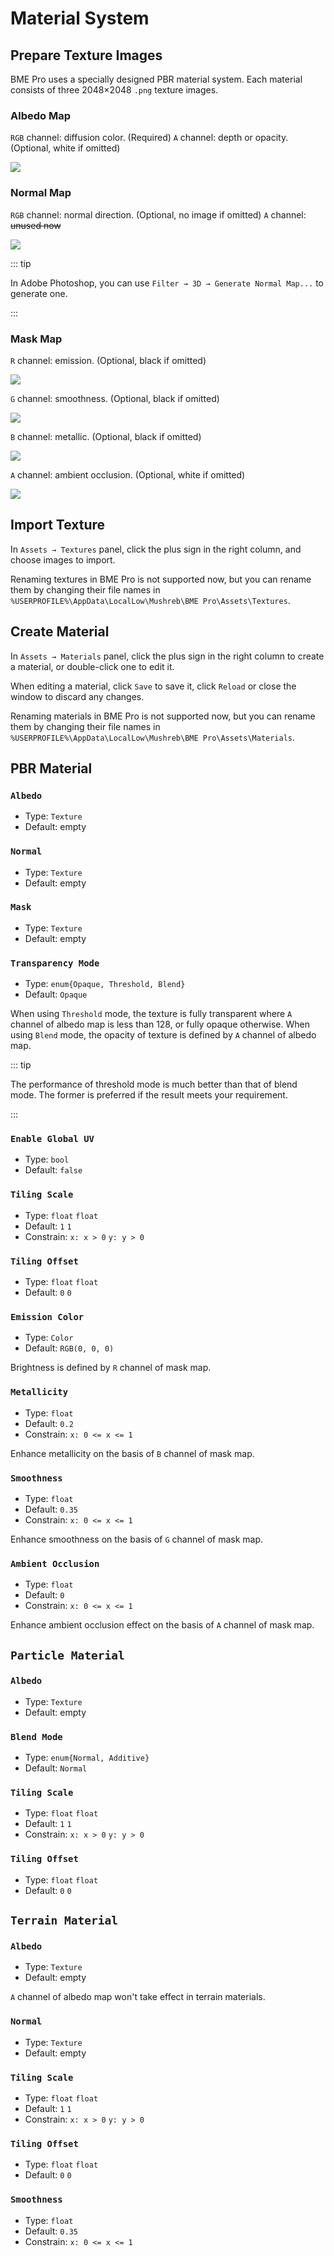 # Material System

## Prepare Texture Images

BME Pro uses a specially designed PBR material system. Each material consists of three 2048×2048 `.png` texture images.

### Albedo Map

`RGB` channel: diffusion color. (Required)
`A` channel: depth or opacity. (Optional, white if omitted)

![](/images/texture-albedo.jpg)

### Normal Map

`RGB` channel: normal direction. (Optional, no image if omitted)
`A` channel: ~~unused now~~

![](/images/texture-normal.jpg)

::: tip

In Adobe Photoshop, you can use `Filter → 3D → Generate Normal Map...` to generate one.

:::

### Mask Map

`R` channel: emission. (Optional, black if omitted)

![](/images/texture-mask-r.jpg)

`G` channel: smoothness. (Optional, black if omitted)

![](/images/texture-mask-g.jpg)

`B` channel: metallic. (Optional, black if omitted)

![](/images/texture-mask-b.jpg)

`A` channel: ambient occlusion. (Optional, white if omitted)

![](/images/texture-mask-a.jpg)

## Import Texture

In `Assets → Textures` panel, click the plus sign in the right column, and choose images to import.

Renaming textures in BME Pro is not supported now, but you can rename them by changing their file names in `%USERPROFILE%\AppData\LocalLow\Mushreb\BME Pro\Assets\Textures`.

## Create Material

In `Assets → Materials` panel, click the plus sign in the right column to create a material, or double-click one to edit it.

When editing a material, click `Save` to save it, click `Reload` or close the window to discard any changes.

Renaming materials in BME Pro is not supported now, but you can rename them by changing their file names in `%USERPROFILE%\AppData\LocalLow\Mushreb\BME Pro\Assets\Materials`.

## PBR Material

### `Albedo`

- Type: `Texture`
- Default: empty

### `Normal`

- Type: `Texture`
- Default: empty

### `Mask`

- Type: `Texture`
- Default: empty

### `Transparency Mode`

- Type: `enum{Opaque, Threshold, Blend}`
- Default: `Opaque`

When using `Threshold` mode, the texture is fully transparent where `A` channel of albedo map is less than 128, or fully opaque otherwise. When using `Blend` mode, the opacity of texture is defined by `A` channel of albedo map.

::: tip

The performance of threshold mode is much better than that of blend mode. The former is preferred if the result meets your requirement.

:::

### `Enable Global UV`

- Type: `bool`
- Default: `false`

### `Tiling Scale`

- Type: `float` `float`
- Default: `1` `1`
- Constrain: `x: x > 0` `y: y > 0`

### `Tiling Offset`

- Type: `float` `float`
- Default: `0` `0`

### `Emission Color`

- Type: `Color`
- Default: `RGB(0, 0, 0)`

Brightness is defined by `R` channel of mask map.

### `Metallicity`

- Type: `float`
- Default: `0.2`
- Constrain: `x: 0 <= x <= 1`

Enhance metallicity on the basis of `B` channel of mask map.

### `Smoothness`

- Type: `float`
- Default: `0.35`
- Constrain: `x: 0 <= x <= 1`

Enhance smoothness on the basis of `G` channel of mask map.

### `Ambient Occlusion`

- Type: `float`
- Default: `0`
- Constrain: `x: 0 <= x <= 1`

Enhance ambient occlusion effect on the basis of `A` channel of mask map.

## `Particle Material`

### `Albedo`

- Type: `Texture`
- Default: empty

### `Blend Mode`

- Type: `enum{Normal, Additive}`
- Default: `Normal`

### `Tiling Scale`

- Type: `float` `float`
- Default: `1` `1`
- Constrain: `x: x > 0` `y: y > 0`

### `Tiling Offset`

- Type: `float` `float`
- Default: `0` `0`

## `Terrain Material`

### `Albedo`

- Type: `Texture`
- Default: empty

`A` channel of albedo map won't take effect in terrain materials.

### `Normal`

- Type: `Texture`
- Default: empty

### `Tiling Scale`

- Type: `float` `float`
- Default: `1` `1`
- Constrain: `x: x > 0` `y: y > 0`

### `Tiling Offset`

- Type: `float` `float`
- Default: `0` `0`

### `Smoothness`

- Type: `float`
- Default: `0.35`
- Constrain: `x: 0 <= x <= 1`
